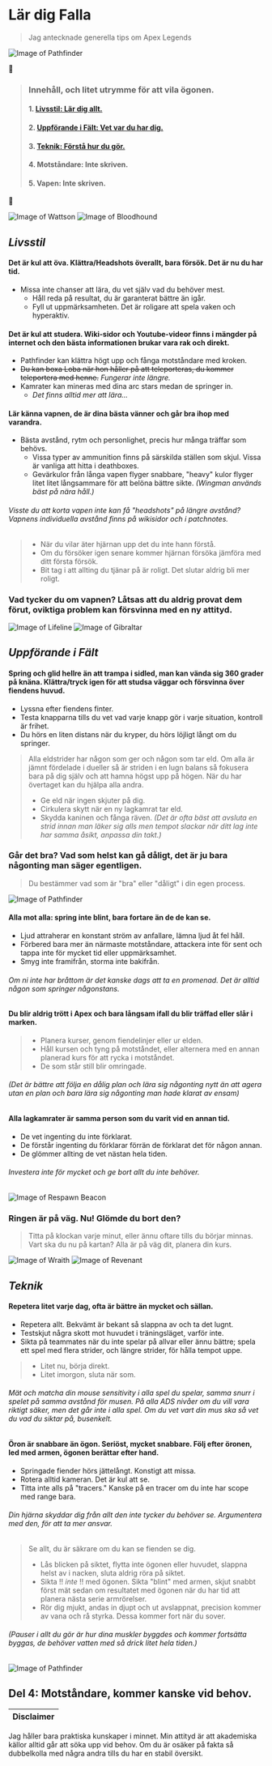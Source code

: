 # Lär dig Falla
> Jag antecknade generella tips om Apex Legends

![Image of Pathfinder](https://www.pixel4k.com/wp-content/uploads/2019/02/apex-legends-pathfinder-4K-12.jpg)

:bookmark_tabs: 

> ### Innehåll, och litet utrymme för att vila ögonen.
> 
> #### 1. [Livsstil: Lär dig allt.](https://github.com/Royaltee/ApexNotes#livsstil)
> #### 2. [Uppförande i Fält: Vet var du har dig.](https://github.com/Royaltee/ApexNotes#uppf%C3%B6rande-i-f%C3%A4lt)
> #### 3. [Teknik: Förstå hur du gör.](https://github.com/Royaltee/ApexNotes#teknik)
> #### 4. Motståndare: Inte skriven.
> #### 5. Vapen: Inte skriven.

:compass: 

![Image of Wattson](https://media.contentapi.ea.com/content/dam/apex-legends/images/2019/01/legends-character-tiles/apex-grid-tile-legends-wattson.png.adapt.crop16x9.200w.png)
![Image of Bloodhound](https://media.contentapi.ea.com/content/dam/apex-legends/images/2019/01/legends-character-tiles/apex-grid-tile-legends-bloodhound.png.adapt.crop16x9.200w.png)
## _Livsstil_

####   Det är kul att öva. Klättra/Headshots överallt, bara försök. Det är nu du har tid.
+ Missa inte chanser att lära, du vet själv vad du behöver mest.
  + Håll reda på resultat, du är garanterat bättre än igår.
  + Fyll ut uppmärksamheten. Det är roligare att spela vaken och hyperaktiv.
 
####   Det är kul att studera. Wiki-sidor och Youtube-videor finns i mängder på internet och den bästa informationen brukar vara rak och direkt.
+ Pathfinder kan klättra högt upp och fånga motståndare med kroken.
+ ~~Du kan boxa Loba när hon håller på att teleporteras, du kommer teleportera med henne.~~ _Fungerar inte längre._
+ Kamrater kan mineras med dina arc stars medan de springer in.
  + _Det finns alltid mer att lära..._

####   Lär känna vapnen, de är dina bästa vänner och går bra ihop med varandra.
+ Bästa avstånd, rytm och personlighet, precis hur många träffar som behövs.
  + Vissa typer av ammunition finns på särskilda ställen som skjul. Vissa är vanliga att hitta i deathboxes.
  + Gevärkulor från långa vapen flyger snabbare, "heavy" kulor flyger litet litet långsammare för att belöna bättre sikte. _(Wingman används bäst på nära håll.)_
###### Visste du att korta vapen inte kan få "headshots" på längre avstånd? Vapnens individuella avstånd finns på wikisidor och i patchnotes.

> + När du vilar äter hjärnan upp det du inte hann förstå.
> + Om du försöker igen senare kommer hjärnan försöka jämföra med ditt första försök.
> + Bit tag i att allting du tjänar på är roligt. Det slutar aldrig bli mer roligt.

### Vad tycker du om vapnen? Låtsas att du aldrig provat dem förut, oviktiga problem kan försvinna med en ny attityd.

![Image of Lifeline](https://media.contentapi.ea.com/content/dam/apex-legends/images/2019/01/legends-character-tiles/apex-grid-tile-legends-lifeline.png.adapt.crop16x9.200w.png)
![Image of Gibraltar](https://media.contentapi.ea.com/content/dam/apex-legends/images/2019/01/legends-character-tiles/apex-grid-tile-legends-gibraltar.png.adapt.crop16x9.200w.png)
## _Uppförande i Fält_

####   Spring och glid hellre än att trampa i sidled, man kan vända sig 360 grader på knäna. Klättra/tryck igen för att studsa väggar och försvinna över fiendens huvud.
+ Lyssna efter fiendens finter.
+ Testa knapparna tills du vet vad varje knapp gör i varje situation, kontroll är frihet.
+ Du hörs en liten distans när du kryper, du hörs löjligt långt om du springer.

> Alla eldstrider har någon som ger och någon som tar eld.
> Om alla är jämnt fördelade i dueller så är striden i en lugn balans så fokusera bara på dig själv och att hamna högst upp på högen.
> När du har övertaget kan du hjälpa alla andra.
> + Ge eld när ingen skjuter på dig.
> + Cirkulera skytt när en ny lagkamrat tar eld.
> + Skydda kaninen och fånga räven.
> _(Det är ofta bäst att avsluta en strid innan man läker sig alls men
>  tempot slackar när ditt lag inte har samma åsikt, anpassa din takt.)_

###  Går det bra? Vad som helst kan gå dåligt, det är ju bara någonting man säger egentligen.
>   Du bestämmer vad som är "bra" eller "dåligt" i din egen process.

![Image of Pathfinder](https://images.alphacoders.com/995/995791.jpg)

####  Alla mot alla: spring inte blint, bara fortare än de de kan se.
+ Ljud attraherar en konstant ström av anfallare, lämna ljud åt fel håll.
+ Förbered bara mer än närmaste motståndare, attackera inte för sent och tappa inte för mycket tid eller uppmärksamhet.
+ Smyg inte framifrån, storma inte bakifrån.
###### _Om ni inte har bråttom är det kanske dags att ta en promenad. Det är alltid någon som springer någonstans._

#### Du blir aldrig trött i Apex och bara långsam ifall du blir träffad eller slår i marken.
> + Planera kurser, genom fiendelinjer eller ur elden.
> + Håll kursen och tyng på motståndet, eller alternera med en annan planerad kurs för att rycka i motståndet.
> + De som står still blir omringade.
###### _(Det är bättre att följa en dålig plan och lära sig någonting nytt än att agera utan en plan och bara lära sig någonting man hade klarat av ensam)_

####   Alla lagkamrater är samma person som du varit vid en annan tid.
+ De vet ingenting du inte förklarat.
+ De förstår ingenting du förklarar förrän de förklarat det för någon annan.
+ De glömmer allting de vet nästan hela tiden.

######  _Investera inte för mycket och ge bort allt du inte behöver._

![Image of Respawn Beacon](https://gamepedia.cursecdn.com/apexlegends_gamepedia_en/1/10/SS_1.jpg)

### Ringen är på väg. Nu! Glömde du bort den?
>  Titta på klockan varje minut, eller ännu oftare tills du börjar minnas.
>   Vart ska du nu på kartan? Alla är på väg dit, planera din kurs.

![Image of Wraith](https://media.contentapi.ea.com/content/dam/apex-legends/images/2019/01/legends-character-tiles/apex-grid-tile-legends-wraith.png.adapt.crop16x9.200w.png)
![Image of Revenant](https://media.contentapi.ea.com/content/dam/apex-legends/images/2020/02/apex-legend-revenant-grid-tile.png.adapt.crop191x100.200w.png)
## _Teknik_

####   Repetera litet varje dag, ofta är bättre än mycket och sällan.
+ Repetera allt. Bekvämt är bekant så slappna av och ta det lugnt.
+ Testskjut några skott mot huvudet i träningsläget, varför inte.
+ Sikta på teammates när du inte spelar på allvar eller ännu bättre; spela ett spel med flera strider, och längre strider, för hålla tempot uppe.

> + Litet nu, börja direkt.
> + Litet imorgon, sluta när som.

######  Mät och matcha din mouse sensitivity i alla spel du spelar, samma snurr i spelet på samma avstånd för musen. På alla ADS nivåer om du vill vara riktigt säker, men det går inte i alla spel. Om du vet vart din mus ska så vet du vad du siktar på, busenkelt.

####   Öron är snabbare än ögon. Seriöst, mycket snabbare. Följ efter öronen, led med armen, ögonen berättar efter hand.
+ Springade fiender hörs jättelångt. Konstigt att missa.
+ Rotera alltid kameran. Det är kul att se.
+ Titta inte alls på "tracers." Kanske på en tracer om du inte har scope med range bara.
###### Din hjärna skyddar dig från allt den inte tycker du behöver se. Argumentera med den, för att ta mer ansvar.

> Se allt, du är säkrare om du kan se fienden se dig.
> + Lås blicken på siktet, flytta inte ögonen eller huvudet, slappna helst av i nacken, sluta aldrig röra på siktet.
> + Sikta !! _inte_ !! med ögonen. Sikta "blint" med armen, skjut snabbt först mät sedan om resultatet med ögonen när du har tid att planera nästa serie armrörelser.
> + Rör dig mjukt, andas in djupt och ut avslappnat, precision kommer av vana och rå styrka. Dessa kommer fort när du sover.

###### _(Pauser i allt du gör är hur dina muskler byggdes och kommer fortsätta byggas, de behöver vatten med så drick litet hela tiden.)_

![Image of Pathfinder](https://images2.alphacoders.com/989/989919.png)

## Del 4: Motståndare, kommer kanske vid behov.

Disclaimer |
--- |
Jag håller bara praktiska kunskaper i minnet. 
Min attityd är att akademiska källor alltid går att söka upp vid behov. 
Om du är osäker på fakta så dubbelkolla med några andra tills du har en stabil översikt.
